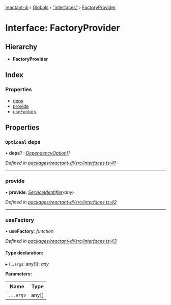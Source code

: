 [reactant-di](../README.md) › [Globals](../globals.md) › ["interfaces"](../modules/_interfaces_.md) › [FactoryProvider](_interfaces_.factoryprovider.md)

# Interface: FactoryProvider

## Hierarchy

* **FactoryProvider**

## Index

### Properties

* [deps](_interfaces_.factoryprovider.md#optional-deps)
* [provide](_interfaces_.factoryprovider.md#provide)
* [useFactory](_interfaces_.factoryprovider.md#usefactory)

## Properties

### `Optional` deps

• **deps**? : *[DependencyOption](../modules/_interfaces_.md#dependencyoption)[]*

*Defined in [packages/reactant-di/src/interfaces.ts:41](https://github.com/unadlib/reactant/blob/aaa61ad/packages/reactant-di/src/interfaces.ts#L41)*

___

###  provide

• **provide**: *[ServiceIdentifier](../modules/_interfaces_.md#serviceidentifier)‹any›*

*Defined in [packages/reactant-di/src/interfaces.ts:42](https://github.com/unadlib/reactant/blob/aaa61ad/packages/reactant-di/src/interfaces.ts#L42)*

___

###  useFactory

• **useFactory**: *function*

*Defined in [packages/reactant-di/src/interfaces.ts:43](https://github.com/unadlib/reactant/blob/aaa61ad/packages/reactant-di/src/interfaces.ts#L43)*

#### Type declaration:

▸ (...`args`: any[]): *any*

**Parameters:**

Name | Type |
------ | ------ |
`...args` | any[] |

